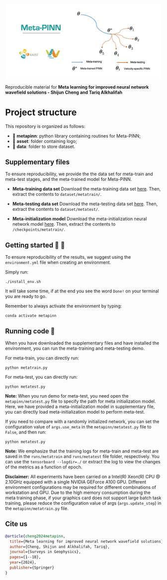 ![LOGO](https://github.com/sunnyshijuncheng/Meta-PINN/blob/main/asset/logo.jpg)

Reproducible material for **Meta learning for improved neural network wavefield solutions - Shijun Cheng and Tariq Alkhalifah**

# Project structure
This repository is organized as follows:

* :open_file_folder: **metapinn**: python library containing routines for Meta-PINN;
* :open_file_folder: **asset**: folder containing logo;
* :open_file_folder: **data**: folder to store dataset.

## Supplementary files
To ensure reproducibility, we provide the the data set for meta-train and meta-test stages, and the meta-trained model for Meta-PINN. 

* **Meta-training data set**
Download the meta-training data set [here](https://drive.google.com/drive/folders/1iiZJsiHI3m1jlrHkTXO-YNwvGn3b44Xo?usp=sharing). Then, extract the contents to `dataset/metatrain/`.

* **Meta-testing data set**
Download the meta-testing data set [here](https://drive.google.com/drive/folders/1mUBuahYQbJlDRTcJFLZg-EZTJ0PUZnbm?usp=sharing). Then, extract the contents to `dataset/metatest/`.

* **Meta-initialization model**
Download the meta-initialization neural network model [here](https://drive.google.com/file/d/1GZeMTAHxzTjQFdV27jkhkaRr2rUB1IDM/view?usp=sharing). Then, extract the contents to `/checkpoints/metatrain/`.

## Getting started :space_invader: :robot:
To ensure reproducibility of the results, we suggest using the `environment.yml` file when creating an environment.

Simply run:
```
./install_env.sh
```
It will take some time, if at the end you see the word `Done!` on your terminal you are ready to go. 

Remember to always activate the environment by typing:
```
conda activate metapinn
```

## Running code :page_facing_up:
When you have downloaded the supplementary files and have installed the environment, you can run the meta-training and meta-testing demo. 

For meta-train, you can directly run:
```
python metatrain.py
```

For meta-test, you can directly run:
```
python metatest.py
```
**Note:** When you run demo for meta-test, you need open the `metapinn/metatest.py` file to specify the path for meta initialization model. Here, we have provided a meta-initialization model in supplementary file, you can directly load meta-initialization model to perform meta-test.

If you need to compare with a randomly initialized network, you can set the configuration value of `args.use_meta` in the `metapinn/metatest.py` file to `False`,
and then run:
```
python metatest.py
```

**Note:** We emphasize that the training logs for meta-train and meta-test are saved in the `runs/metatrain` and `runs/metatest` file folder, respectively. You can use the `tensorboard --logdir=./` or extract the log to view the changes of the metrics as a function of epoch.

**Disclaimer:** All experiments have been carried on a Intel(R) Xeon(R) CPU @ 2.10GHz equipped with a single NVIDIA GEForce A100 GPU. Different environment 
configurations may be required for different combinations of workstation and GPU. Due to the high memory consumption during the meta training phase, if your graphics card does not support large batch task training, please reduce the configuration value of args (`args.update_step`) in the `metapinn/metatrain.py` file.

## Cite us 
```bibtex
@article{cheng2024metapinn,
  title={Meta learning for improved neural network wavefield solutions},
  author={Cheng, Shijun and Alkhalifah, Tariq},
  journal={Surveys in Geophysics},
  pages={1--18},
  year={2024},
  publisher={Springer}
}

